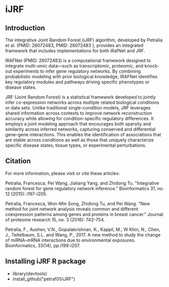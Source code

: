 # iJRF

## Introduction
The integrative Joint Random Forest (iJRF) algorithm, developed by Petralia et al. (PMID: 26072483, PMID: 26072483 ), provides an integrated framework that includes implementations for both iRafNet and JRF.

IRAFNet (PMID: 26072483) is a computational framework designed to integrate multi-omic data—such as transcriptomic, proteomic, and knock-out experiments to infer gene regulatory networks. By combining probabilistic modeling with prior biological knowledge, IRAFNet identifies key regulatory modules and pathways driving specific phenotypes or disease states.

JRF (Joint Random Forest) is a statistical framework developed to jointly infer co-expression networks across multiple related biological conditions or data sets. Unlike traditional single-condition models, JRF leverages shared information across contexts to improve network reconstruction accuracy while allowing for condition-specific regulatory differences. It employs a joint modeling approach that encourages both sparsity and similarity across inferred networks, capturing conserved and differential gene–gene interactions. This enables the identification of associations that are stable across conditions as well as those that uniquely characterize specific disease states, tissue types, or experimental perturbations.

## Citation
For more information, please visit or cite these articles: 

Petralia, Francesca, Pei Wang, Jialiang Yang, and Zhidong Tu. "Integrative random forest for gene regulatory network inference." Bioinformatics 31, no. 12 (2015): i197-i205.

Petralia, Francesca, Won-Min Song, Zhidong Tu, and Pei Wang. "New method for joint network analysis reveals common and different coexpression patterns among genes and proteins in breast cancer." Journal of proteome research 15, no. 3 (2016): 743-754.

Petralia, F., Aushev, V.N., Gopalakrishnan, K., Kappil, M., W Khin, N., Chen, J., Teitelbaum, S.L. and Wang, P., 2017. A new method to study the change of miRNA–mRNA interactions due to environmental exposures. Bioinformatics, 33(14), pp.i199-i207.


## Installing iJRF R package

* library(devtools)
* install_github("petraf01/iJRF")
